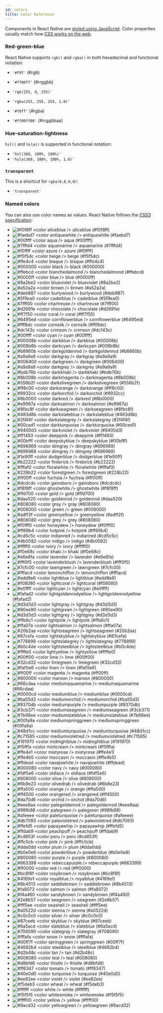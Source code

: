 ```yaml
---
id: colors
title: Color Reference
---
```


Components in React Native are [styled using JavaScript](../style/). Color properties usually match how [CSS works on the web](https://developer.mozilla.org/en-US/docs/Web/CSS/color_value).

### Red-green-blue

React Native supports `rgb()` and `rgba()` in both hexadecimal and functional notation:

- `'#f0f'` (#rgb)
- `'#ff00ff'` (#rrggbb)

- `'rgb(255, 0, 255)'`
- `'rgba(255, 255, 255, 1.0)'`

- `'#f0ff'` (#rgba)
- `'#ff00ff00'` (#rrggbbaa)

### Hue-saturation-lightness

`hsl()` and `hsla()` is supported in functional notation:

- `'hsl(360, 100%, 100%)'`
- `'hsla(360, 100%, 100%, 1.0)'`

### `transparent`

This is a shortcut for `rgba(0,0,0,0)`:

- `'transparent'`

### Named colors

You can also use color names as values. React Native follows the [CSS3 specification](http://www.w3.org/TR/css3-color/#svg-color):

- ![#f0f8ff](https://placehold.it/15/f0f8ff/000000?text=+) \<color aliceblue /\> aliceblue (#f0f8ff)
- ![#faebd7](https://placehold.it/15/faebd7/000000?text=+) \<color antiquewhite /\> antiquewhite (#faebd7)
- ![#00ffff](https://placehold.it/15/00ffff/000000?text=+) \<color aqua /\> aqua (#00ffff)
- ![#7fffd4](https://placehold.it/15/7fffd4/000000?text=+) \<color aquamarine /\> aquamarine (#7fffd4)
- ![#f0ffff](https://placehold.it/15/f0ffff/000000?text=+) \<color azure /\> azure (#f0ffff)
- ![#f5f5dc](https://placehold.it/15/f5f5dc/000000?text=+) \<color beige /\> beige (#f5f5dc)
- ![#ffe4c4](https://placehold.it/15/ffe4c4/000000?text=+) \<color bisque /\> bisque (#ffe4c4)
- ![#000000](https://placehold.it/15/000000/000000?text=+) \<color black /\> black (#000000)
- ![#ffebcd](https://placehold.it/15/ffebcd/000000?text=+) \<color blanchedalmond /\> blanchedalmond (#ffebcd)
- ![#0000ff](https://placehold.it/15/0000ff/000000?text=+) \<color blue /\> blue (#0000ff)
- ![#8a2be2](https://placehold.it/15/8a2be2/000000?text=+) \<color blueviolet /\> blueviolet (#8a2be2)
- ![#a52a2a](https://placehold.it/15/a52a2a/000000?text=+) \<color brown /\> brown (#a52a2a)
- ![#deb887](https://placehold.it/15/deb887/000000?text=+) \<color burlywood /\> burlywood (#deb887)
- ![#5f9ea0](https://placehold.it/15/5f9ea0/000000?text=+) \<color cadetblue /\> cadetblue (#5f9ea0)
- ![#7fff00](https://placehold.it/15/7fff00/000000?text=+) \<color chartreuse /\> chartreuse (#7fff00)
- ![#d2691e](https://placehold.it/15/d2691e/000000?text=+) \<color chocolate /\> chocolate (#d2691e)
- ![#ff7f50](https://placehold.it/15/ff7f50/000000?text=+) \<color coral /\> coral (#ff7f50)
- ![#6495ed](https://placehold.it/15/6495ed/000000?text=+) \<color cornflowerblue /\> cornflowerblue (#6495ed)
- ![#fff8dc](https://placehold.it/15/fff8dc/000000?text=+) \<color cornsilk /\> cornsilk (#fff8dc)
- ![#dc143c](https://placehold.it/15/dc143c/000000?text=+) \<color crimson /\> crimson (#dc143c)
- ![#00ffff](https://placehold.it/15/00ffff/000000?text=+) \<color cyan /\> cyan (#00ffff)
- ![#00008b](https://placehold.it/15/00008b/000000?text=+) \<color darkblue /\> darkblue (#00008b)
- ![#008b8b](https://placehold.it/15/008b8b/000000?text=+) \<color darkcyan /\> darkcyan (#008b8b)
- ![#b8860b](https://placehold.it/15/b8860b/000000?text=+) \<color darkgoldenrod /\> darkgoldenrod (#b8860b)
- ![#a9a9a9](https://placehold.it/15/a9a9a9/000000?text=+) \<color darkgray /\> darkgray (#a9a9a9)
- ![#006400](https://placehold.it/15/006400/000000?text=+) \<color darkgreen /\> darkgreen (#006400)
- ![#a9a9a9](https://placehold.it/15/a9a9a9/000000?text=+) \<color darkgrey /\> darkgrey (#a9a9a9)
- ![#bdb76b](https://placehold.it/15/bdb76b/000000?text=+) \<color darkkhaki /\> darkkhaki (#bdb76b)
- ![#8b008b](https://placehold.it/15/8b008b/000000?text=+) \<color darkmagenta /\> darkmagenta (#8b008b)
- ![#556b2f](https://placehold.it/15/556b2f/000000?text=+) \<color darkolivegreen /\> darkolivegreen (#556b2f)
- ![#ff8c00](https://placehold.it/15/ff8c00/000000?text=+) \<color darkorange /\> darkorange (#ff8c00)
- ![#9932cc](https://placehold.it/15/9932cc/000000?text=+) \<color darkorchid /\> darkorchid (#9932cc)
- ![#8b0000](https://placehold.it/15/8b0000/000000?text=+) \<color darkred /\> darkred (#8b0000)
- ![#e9967a](https://placehold.it/15/e9967a/000000?text=+) \<color darksalmon /\> darksalmon (#e9967a)
- ![#8fbc8f](https://placehold.it/15/8fbc8f/000000?text=+) \<color darkseagreen /\> darkseagreen (#8fbc8f)
- ![#483d8b](https://placehold.it/15/483d8b/000000?text=+) \<color darkslateblue /\> darkslateblue (#483d8b)
- ![#2f4f4f](https://placehold.it/15/2f4f4f/000000?text=+) \<color darkslategrey /\> darkslategrey (#2f4f4f)
- ![#00ced1](https://placehold.it/15/00ced1/000000?text=+) \<color darkturquoise /\> darkturquoise (#00ced1)
- ![#9400d3](https://placehold.it/15/9400d3/000000?text=+) \<color darkviolet /\> darkviolet (#9400d3)
- ![#ff1493](https://placehold.it/15/ff1493/000000?text=+) \<color deeppink /\> deeppink (#ff1493)
- ![#00bfff](https://placehold.it/15/00bfff/000000?text=+) \<color deepskyblue /\> deepskyblue (#00bfff)
- ![#696969](https://placehold.it/15/696969/000000?text=+) \<color dimgray /\> dimgray (#696969)
- ![#696969](https://placehold.it/15/696969/000000?text=+) \<color dimgrey /\> dimgrey (#696969)
- ![#1e90ff](https://placehold.it/15/1e90ff/000000?text=+) \<color dodgerblue /\> dodgerblue (#1e90ff)
- ![#b22222](https://placehold.it/15/b22222/000000?text=+) \<color firebrick /\> firebrick (#b22222)
- ![#fffaf0](https://placehold.it/15/fffaf0/000000?text=+) \<color floralwhite /\> floralwhite (#fffaf0)
- ![#228b22](https://placehold.it/15/228b22/000000?text=+) \<color forestgreen /\> forestgreen (#228b22)
- ![#ff00ff](https://placehold.it/15/ff00ff/000000?text=+) \<color fuchsia /\> fuchsia (#ff00ff)
- ![#dcdcdc](https://placehold.it/15/dcdcdc/000000?text=+) \<color gainsboro /\> gainsboro (#dcdcdc)
- ![#f8f8ff](https://placehold.it/15/f8f8ff/000000?text=+) \<color ghostwhite /\> ghostwhite (#f8f8ff)
- ![#ffd700](https://placehold.it/15/ffd700/000000?text=+) \<color gold /\> gold (#ffd700)
- ![#daa520](https://placehold.it/15/daa520/000000?text=+) \<color goldenrod /\> goldenrod (#daa520)
- ![#808080](https://placehold.it/15/808080/000000?text=+) \<color gray /\> gray (#808080)
- ![#008000](https://placehold.it/15/008000/000000?text=+) \<color green /\> green (#008000)
- ![#adff2f](https://placehold.it/15/adff2f/000000?text=+) \<color greenyellow /\> greenyellow (#adff2f)
- ![#808080](https://placehold.it/15/808080/000000?text=+) \<color grey /\> grey (#808080)
- ![#f0fff0](https://placehold.it/15/f0fff0/000000?text=+) \<color honeydew /\> honeydew (#f0fff0)
- ![#ff69b4](https://placehold.it/15/ff69b4/000000?text=+) \<color hotpink /\> hotpink (#ff69b4)
- ![#cd5c5c](https://placehold.it/15/cd5c5c/000000?text=+) \<color indianred /\> indianred (#cd5c5c)
- ![#4b0082](https://placehold.it/15/4b0082/000000?text=+) \<color indigo /\> indigo (#4b0082)
- ![#fffff0](https://placehold.it/15/fffff0/000000?text=+) \<color ivory /\> ivory (#fffff0)
- ![#f0e68c](https://placehold.it/15/f0e68c/000000?text=+) \<color khaki /\> khaki (#f0e68c)
- ![#e6e6fa](https://placehold.it/15/e6e6fa/000000?text=+) \<color lavender /\> lavender (#e6e6fa)
- ![#fff0f5](https://placehold.it/15/fff0f5/000000?text=+) \<color lavenderblush /\> lavenderblush (#fff0f5)
- ![#7cfc00](https://placehold.it/15/7cfc00/000000?text=+) \<color lawngreen /\> lawngreen (#7cfc00)
- ![#fffacd](https://placehold.it/15/fffacd/000000?text=+) \<color lemonchiffon /\> lemonchiffon (#fffacd)
- ![#add8e6](https://placehold.it/15/add8e6/000000?text=+) \<color lightblue /\> lightblue (#add8e6)
- ![#f08080](https://placehold.it/15/f08080/000000?text=+) \<color lightcoral /\> lightcoral (#f08080)
- ![#e0ffff](https://placehold.it/15/e0ffff/000000?text=+) \<color lightcyan /\> lightcyan (#e0ffff)
- ![#fafad2](https://placehold.it/15/fafad2/000000?text=+) \<color lightgoldenrodyellow /\> lightgoldenrodyellow (#fafad2)
- ![#d3d3d3](https://placehold.it/15/d3d3d3/000000?text=+) \<color lightgray /\> lightgray (#d3d3d3)
- ![#90ee90](https://placehold.it/15/90ee90/000000?text=+) \<color lightgreen /\> lightgreen (#90ee90)
- ![#d3d3d3](https://placehold.it/15/d3d3d3/000000?text=+) \<color lightgrey /\> lightgrey (#d3d3d3)
- ![#ffb6c1](https://placehold.it/15/ffb6c1/000000?text=+) \<color lightpink /\> lightpink (#ffb6c1)
- ![#ffa07a](https://placehold.it/15/ffa07a/000000?text=+) \<color lightsalmon /\> lightsalmon (#ffa07a)
- ![#20b2aa](https://placehold.it/15/20b2aa/000000?text=+) \<color lightseagreen /\> lightseagreen (#20b2aa)
- ![#87cefa](https://placehold.it/15/87cefa/000000?text=+) \<color lightskyblue /\> lightskyblue (#87cefa)
- ![#778899](https://placehold.it/15/778899/000000?text=+) \<color lightslategrey /\> lightslategrey (#778899)
- ![#b0c4de](https://placehold.it/15/b0c4de/000000?text=+) \<color lightsteelblue /\> lightsteelblue (#b0c4de)
- ![#ffffe0](https://placehold.it/15/ffffe0/000000?text=+) \<color lightyellow /\> lightyellow (#ffffe0)
- ![#00ff00](https://placehold.it/15/00ff00/000000?text=+) \<color lime /\> lime (#00ff00)
- ![#32cd32](https://placehold.it/15/32cd32/000000?text=+) \<color limegreen /\> limegreen (#32cd32)
- ![#faf0e6](https://placehold.it/15/faf0e6/000000?text=+) \<color linen /\> linen (#faf0e6)
- ![#ff00ff](https://placehold.it/15/ff00ff/000000?text=+) \<color magenta /\> magenta (#ff00ff)
- ![#800000](https://placehold.it/15/800000/000000?text=+) \<color maroon /\> maroon (#800000)
- ![#66cdaa](https://placehold.it/15/66cdaa/000000?text=+) \<color mediumaquamarine /\> mediumaquamarine (#66cdaa)
- ![#0000cd](https://placehold.it/15/0000cd/000000?text=+) \<color mediumblue /\> mediumblue (#0000cd)
- ![#ba55d3](https://placehold.it/15/ba55d3/000000?text=+) \<color mediumorchid /\> mediumorchid (#ba55d3)
- ![#9370db](https://placehold.it/15/9370db/000000?text=+) \<color mediumpurple /\> mediumpurple (#9370db)
- ![#3cb371](https://placehold.it/15/3cb371/000000?text=+) \<color mediumseagreen /\> mediumseagreen (#3cb371)
- ![#7b68ee](https://placehold.it/15/7b68ee/000000?text=+) \<color mediumslateblue /\> mediumslateblue (#7b68ee)
- ![#00fa9a](https://placehold.it/15/00fa9a/000000?text=+) \<color mediumspringgreen /\> mediumspringgreen (#00fa9a)
- ![#48d1cc](https://placehold.it/15/48d1cc/000000?text=+) \<color mediumturquoise /\> mediumturquoise (#48d1cc)
- ![#c71585](https://placehold.it/15/c71585/000000?text=+) \<color mediumvioletred /\> mediumvioletred (#c71585)
- ![#191970](https://placehold.it/15/191970/000000?text=+) \<color midnightblue /\> midnightblue (#191970)
- ![#f5fffa](https://placehold.it/15/f5fffa/000000?text=+) \<color mintcream /\> mintcream (#f5fffa)
- ![#ffe4e1](https://placehold.it/15/ffe4e1/000000?text=+) \<color mistyrose /\> mistyrose (#ffe4e1)
- ![#ffe4b5](https://placehold.it/15/ffe4b5/000000?text=+) \<color moccasin /\> moccasin (#ffe4b5)
- ![#ffdead](https://placehold.it/15/ffdead/000000?text=+) \<color navajowhite /\> navajowhite (#ffdead)
- ![#000080](https://placehold.it/15/000080/000000?text=+) \<color navy /\> navy (#000080)
- ![#fdf5e6](https://placehold.it/15/fdf5e6/000000?text=+) \<color oldlace /\> oldlace (#fdf5e6)
- ![#808000](https://placehold.it/15/808000/000000?text=+) \<color olive /\> olive (#808000)
- ![#6b8e23](https://placehold.it/15/6b8e23/000000?text=+) \<color olivedrab /\> olivedrab (#6b8e23)
- ![#ffa500](https://placehold.it/15/ffa500/000000?text=+) \<color orange /\> orange (#ffa500)
- ![#ff4500](https://placehold.it/15/ff4500/000000?text=+) \<color orangered /\> orangered (#ff4500)
- ![#da70d6](https://placehold.it/15/da70d6/000000?text=+) \<color orchid /\> orchid (#da70d6)
- ![#eee8aa](https://placehold.it/15/eee8aa/000000?text=+) \<color palegoldenrod /\> palegoldenrod (#eee8aa)
- ![#98fb98](https://placehold.it/15/98fb98/000000?text=+) \<color palegreen /\> palegreen (#98fb98)
- ![#afeeee](https://placehold.it/15/afeeee/000000?text=+) \<color paleturquoise /\> paleturquoise (#afeeee)
- ![#db7093](https://placehold.it/15/db7093/000000?text=+) \<color palevioletred /\> palevioletred (#db7093)
- ![#ffefd5](https://placehold.it/15/ffefd5/000000?text=+) \<color papayawhip /\> papayawhip (#ffefd5)
- ![#ffdab9](https://placehold.it/15/ffdab9/000000?text=+) \<color peachpuff /\> peachpuff (#ffdab9)
- ![#cd853f](https://placehold.it/15/cd853f/000000?text=+) \<color peru /\> peru (#cd853f)
- ![#ffc0cb](https://placehold.it/15/ffc0cb/000000?text=+) \<color pink /\> pink (#ffc0cb)
- ![#dda0dd](https://placehold.it/15/dda0dd/000000?text=+) \<color plum /\> plum (#dda0dd)
- ![#b0e0e6](https://placehold.it/15/b0e0e6/000000?text=+) \<color powderblue /\> powderblue (#b0e0e6)
- ![#800080](https://placehold.it/15/800080/000000?text=+) \<color purple /\> purple (#800080)
- ![#663399](https://placehold.it/15/663399/000000?text=+) \<color rebeccapurple /\> rebeccapurple (#663399)
- ![#ff0000](https://placehold.it/15/ff0000/000000?text=+) \<color red /\> red (#ff0000)
- ![#bc8f8f](https://placehold.it/15/bc8f8f/000000?text=+) \<color rosybrown /\> rosybrown (#bc8f8f)
- ![#4169e1](https://placehold.it/15/4169e1/000000?text=+) \<color royalblue /\> royalblue (#4169e1)
- ![#8b4513](https://placehold.it/15/8b4513/000000?text=+) \<color saddlebrown /\> saddlebrown (#8b4513)
- ![#fa8072](https://placehold.it/15/fa8072/000000?text=+) \<color salmon /\> salmon (#fa8072)
- ![#f4a460](https://placehold.it/15/f4a460/000000?text=+) \<color sandybrown /\> sandybrown (#f4a460)
- ![#2e8b57](https://placehold.it/15/2e8b57/000000?text=+) \<color seagreen /\> seagreen (#2e8b57)
- ![#fff5ee](https://placehold.it/15/fff5ee/000000?text=+) \<color seashell /\> seashell (#fff5ee)
- ![#a0522d](https://placehold.it/15/a0522d/000000?text=+) \<color sienna /\> sienna (#a0522d)
- ![#c0c0c0](https://placehold.it/15/c0c0c0/000000?text=+) \<color silver /\> silver (#c0c0c0)
- ![#87ceeb](https://placehold.it/15/87ceeb/000000?text=+) \<color skyblue /\> skyblue (#87ceeb)
- ![#6a5acd](https://placehold.it/15/6a5acd/000000?text=+) \<color slateblue /\> slateblue (#6a5acd)
- ![#708090](https://placehold.it/15/708090/000000?text=+) \<color slategray /\> slategray (#708090)
- ![#fffafa](https://placehold.it/15/fffafa/000000?text=+) \<color snow /\> snow (#fffafa)
- ![#00ff7f](https://placehold.it/15/00ff7f/000000?text=+) \<color springgreen /\> springgreen (#00ff7f)
- ![#4682b4](https://placehold.it/15/4682b4/000000?text=+) \<color steelblue /\> steelblue (#4682b4)
- ![#d2b48c](https://placehold.it/15/d2b48c/000000?text=+) \<color tan /\> tan (#d2b48c)
- ![#008080](https://placehold.it/15/008080/000000?text=+) \<color teal /\> teal (#008080)
- ![#d8bfd8](https://placehold.it/15/d8bfd8/000000?text=+) \<color thistle /\> thistle (#d8bfd8)
- ![#ff6347](https://placehold.it/15/ff6347/000000?text=+) \<color tomato /\> tomato (#ff6347)
- ![#40e0d0](https://placehold.it/15/40e0d0/000000?text=+) \<color turquoise /\> turquoise (#40e0d0)
- ![#ee82ee](https://placehold.it/15/ee82ee/000000?text=+) \<color violet /\> violet (#ee82ee)
- ![#f5deb3](https://placehold.it/15/f5deb3/000000?text=+) \<color wheat /\> wheat (#f5deb3)
- ![#ffffff](https://placehold.it/15/ffffff/000000?text=+) \<color white /\> white (#ffffff)
- ![#f5f5f5](https://placehold.it/15/f5f5f5/000000?text=+) \<color whitesmoke /\> whitesmoke (#f5f5f5)
- ![#ffff00](https://placehold.it/15/ffff00/000000?text=+) \<color yellow /\> yellow (#ffff00)
- ![#9acd32](https://placehold.it/15/9acd32/000000?text=+) \<color yellowgreen /\> yellowgreen (#9acd32)


